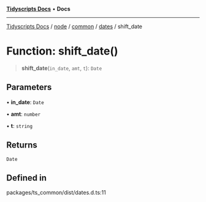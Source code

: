[**Tidyscripts Docs**](../../../../../../../README.md) • **Docs**

***

[Tidyscripts Docs](../../../../../../../globals.md) / [node](../../../../../README.md) / [common](../../../README.md) / [dates](../README.md) / shift\_date

# Function: shift\_date()

> **shift\_date**(`in_date`, `amt`, `t`): `Date`

## Parameters

• **in\_date**: `Date`

• **amt**: `number`

• **t**: `string`

## Returns

`Date`

## Defined in

packages/ts\_common/dist/dates.d.ts:11
